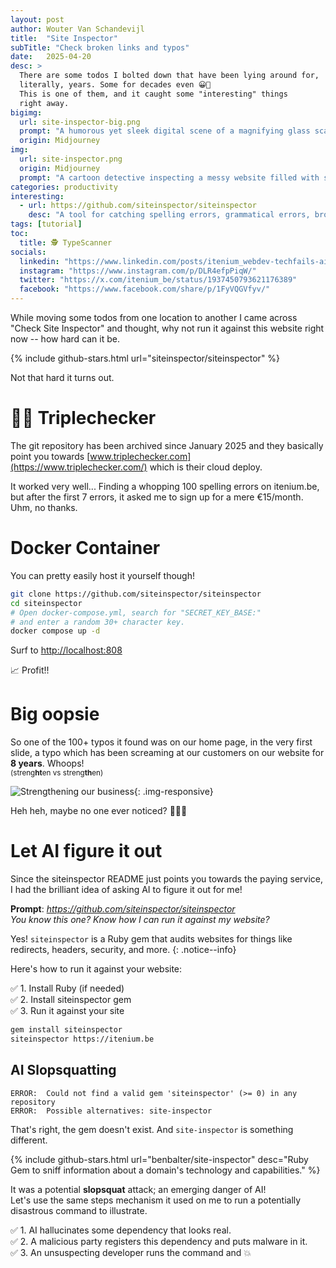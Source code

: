 ```yaml
---
layout: post
author: Wouter Van Schandevijl
title:  "Site Inspector"
subTitle: "Check broken links and typos"
date:   2025-04-20
desc: >
  There are some todos I bolted down that have been lying around for,
  literally, years. Some for decades even 😀🤦
  This is one of them, and it caught some "interesting" things
  right away.
bigimg:
  url: site-inspector-big.png
  prompt: "A humorous yet sleek digital scene of a magnifying glass scanning a glitchy website, with typos, broken links, and warning symbols popping out, a floating terminal showing gem install siteinspector - ERROR, stylized browser UI, retro terminal vibes, moody lighting, emoji overlays like 🤦 and 😬, modern flat design, tech noir aesthetics, depth of field"
  origin: Midjourney
img:
  url: site-inspector.png
  origin: Midjourney
  prompt: "A cartoon detective inspecting a messy website filled with silly typos and red warning signs, surprised expression, magnifying glass revealing errors, broken chain links, a speech bubble with gem not found!, emojis like 🤦 and 🙈 floating around, bright colors, playful art style, vector flat design"
categories: productivity
interesting:
  - url: https://github.com/siteinspector/siteinspector
    desc: "A tool for catching spelling errors, grammatical errors, broken links, and other errors on websites."
tags: [tutorial]
toc:
  title: 🕵️ TypeScanner
socials:
  linkedin: "https://www.linkedin.com/posts/itenium_webdev-techfails-aisafety-activity-7343216566253068288-r4uz"
  instagram: "https://www.instagram.com/p/DLR4efpPiqW/"
  twitter: "https://x.com/itenium_be/status/1937450793621176389"
  facebook: "https://www.facebook.com/share/p/1FyVQGVfyv/"
---
```


While moving some todos from one location to another I came across "Check Site Inspector"
and thought, why not run it against this website right now -- how hard can it be.

{% include github-stars.html url="siteinspector/siteinspector" %}

Not that hard it turns out.

<!--more-->

# 💸💸 Triplechecker

The git repository has been archived since January 2025 and they basically point you towards
[www.triplechecker.com](https://www.triplechecker.com/) which is their cloud deploy.

It worked very well... Finding a whopping 100 spelling errors on itenium.be,
but after the first 7 errors, it asked me to sign up for a mere €15/month. Uhm, no thanks.


# Docker Container

You can pretty easily host it yourself though!

```sh
git clone https://github.com/siteinspector/siteinspector
cd siteinspector
# Open docker-compose.yml, search for "SECRET_KEY_BASE:"
# and enter a random 30+ character key.
docker compose up -d
```

Surf to [http://localhost:808](http://localhost:808)

📈 Profit!!


# Big oopsie

So one of the 100+ typos it found was on our home page,
in the very first slide, a typo which has been screaming
at our customers on our website for **8 years**. Whoops!  
<small>(streng**ht**en vs streng**th**en)</small>

![Strengthening our business](/assets/blog-images/site-inspector-oopsie.png "Strengthening our business"){: .img-responsive}

Heh heh, maybe no one ever noticed? 😬🙈🤫


# Let AI figure it out

Since the siteinspector README just points you towards the paying service,
I had the brilliant idea of asking AI to figure it out for me!

**Prompt**: _https://github.com/siteinspector/siteinspector_  
_You know this one? Know how I can run it against my website?_

Yes! `siteinspector` is a Ruby gem that audits websites for things like redirects, headers, security, and more.
{: .notice--info}

Here's how to run it against your website:

✅ 1. Install Ruby (if needed)  
✅ 2. Install siteinspector gem  
✅ 3. Run it against your site  

```sh
gem install siteinspector
siteinspector https://itenium.be
```

## AI Slopsquatting

```
ERROR:  Could not find a valid gem 'siteinspector' (>= 0) in any repository
ERROR:  Possible alternatives: site-inspector
```

That's right, the gem doesn't exist. And `site-inspector` is something different.

{% include github-stars.html url="benbalter/site-inspector" desc="Ruby Gem to sniff information about a domain's technology and capabilities." %}

It was a potential **slopsquat** attack; an emerging danger of AI!  
Let's use the same steps mechanism it used on me to run a potentially disastrous command to illustrate.

✅ 1. AI hallucinates some dependency that looks real.  
✅ 2. A malicious party registers this dependency and puts malware in it.  
✅ 3. An unsuspecting developer runs the command and 💥
